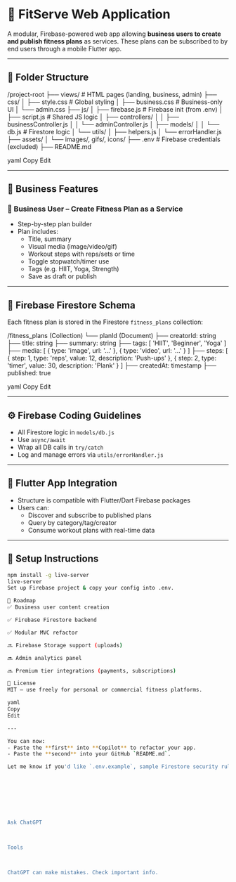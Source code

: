 # 💪 FitServe Web Application

A modular, Firebase-powered web app allowing **business users to create and publish fitness plans** as services. These plans can be subscribed to by end users through a mobile Flutter app.

---

## 📁 Folder Structure

/project-root
├── views/ # HTML pages (landing, business, admin)
├── css/
│ ├── style.css # Global styling
│ ├── business.css # Business-only UI
│ └── admin.css
├── js/
│ ├── firebase.js # Firebase init (from .env)
│ ├── script.js # Shared JS logic
│ ├── controllers/
│ │ ├── businessController.js
│ │ └── adminController.js
│ ├── models/
│ │ └── db.js # Firestore logic
│ └── utils/
│ ├── helpers.js
│ └── errorHandler.js
├── assets/
│ └── images/, gifs/, icons/
├── .env # Firebase credentials (excluded)
├── README.md

yaml
Copy
Edit

---

## 🧠 Business Features

### 👤 Business User – Create Fitness Plan as a Service

- Step-by-step plan builder
- Plan includes:
  - Title, summary
  - Visual media (image/video/gif)
  - Workout steps with reps/sets or time
  - Toggle stopwatch/timer use
  - Tags (e.g. HIIT, Yoga, Strength)
  - Save as draft or publish

---

## 🔐 Firebase Firestore Schema

Each fitness plan is stored in the Firestore `fitness_plans` collection:

/fitness_plans (Collection)
└── planId (Document)
├── creatorId: string
├── title: string
├── summary: string
├── tags: [ 'HIIT', 'Beginner', 'Yoga' ]
├── media: [
{ type: 'image', url: '...' },
{ type: 'video', url: '...' }
]
├── steps: [
{ step: 1, type: 'reps', value: 12, description: 'Push-ups' },
{ step: 2, type: 'timer', value: 30, description: 'Plank' }
]
├── createdAt: timestamp
├── published: true

yaml
Copy
Edit

---

## ⚙️ Firebase Coding Guidelines

- All Firestore logic in `models/db.js`
- Use `async/await`
- Wrap all DB calls in `try/catch`
- Log and manage errors via `utils/errorHandler.js`

---

## 📲 Flutter App Integration

- Structure is compatible with Flutter/Dart Firebase packages
- Users can:
  - Discover and subscribe to published plans
  - Query by category/tag/creator
  - Consume workout plans with real-time data

---

## 🚀 Setup Instructions

```bash
npm install -g live-server
live-server
Set up Firebase project & copy your config into .env.

📌 Roadmap
✅ Business user content creation

✅ Firebase Firestore backend

✅ Modular MVC refactor

🔜 Firebase Storage support (uploads)

🔜 Admin analytics panel

🔜 Premium tier integrations (payments, subscriptions)

📜 License
MIT – use freely for personal or commercial fitness platforms.

yaml
Copy
Edit

---

You can now:
- Paste the **first** into **Copilot** to refactor your app.
- Paste the **second** into your GitHub `README.md`.

Let me know if you'd like `.env.example`, sample Firestore security rules, or business plan form UI scaffolding!








Ask ChatGPT



Tools



ChatGPT can make mistakes. Check important info.
